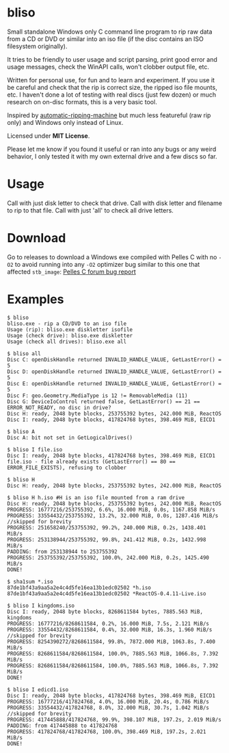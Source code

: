 # bliso

Small standalone Windows only C command line program to rip raw data from a CD
or DVD or similar into an iso file (if the disc contains an ISO filesystem originally).

It tries to be friendly to user usage and script parsing, print good error
and usage messages, check the WinAPI calls, won't clobber output file, etc.

Written for personal use, for fun and to learn and experiment. If you use it be
careful and check that the rip is correct size, the ripped iso file mounts, etc.
I haven't done a lot of testing with real discs (just few dozen) or much research
on on-disc formats, this is a very basic tool.

Inspired by
[automatic-ripping-machine](https://github.com/automatic-ripping-machine/automatic-ripping-machine)
but much less featureful (raw rip only) and Windows only instead of Linux.

Licensed under **MIT License**.

Please let me know if you found it useful or ran into any bugs or any weird
behavior, I only tested it with my own external drive and a few discs so far.


# Usage

Call with just disk letter to check that drive. Call with disk letter and
filename to rip to that file. Call with just 'all' to check all drive letters.


# Download

Go to releases to download a Windows exe compiled with Pelles C with no `-O2`
to avoid running into any `-O2` optimizer bug similar to this one that affected
`stb_image`: [Pelles C forum bug report](https://forum.pellesc.de/index.php?topic=7837.0)


# Examples

```
$ bliso
bliso.exe - rip a CD/DVD to an iso file
Usage (rip): bliso.exe diskletter isofile
Usage (check drive): bliso.exe diskletter
Usage (check all drives): bliso.exe all
```

```
$ bliso all
Disc C: openDiskHandle returned INVALID_HANDLE_VALUE, GetLastError() = 5
Disc D: openDiskHandle returned INVALID_HANDLE_VALUE, GetLastError() = 5
Disc E: openDiskHandle returned INVALID_HANDLE_VALUE, GetLastError() = 5
Disc F: geo.Geometry.MediaType is 12 != RemovableMedia (11)
Disc G: DeviceIoControl returned false, GetLastError() == 21 == ERROR_NOT_READY, no disc in drive?
Disc H: ready, 2048 byte blocks, 253755392 bytes, 242.000 MiB, ReactOS
Disc I: ready, 2048 byte blocks, 417824768 bytes, 398.469 MiB, EICD1
```

```
$ bliso A
Disc A: bit not set in GetLogicalDrives()
```

```
$ bliso I file.iso
Disc I: ready, 2048 byte blocks, 417824768 bytes, 398.469 MiB, EICD1
file.iso - file already exists (GetLastError() == 80 == ERROR_FILE_EXISTS), refusing to clobber
```

```
$ bliso H
Disc H: ready, 2048 byte blocks, 253755392 bytes, 242.000 MiB, ReactOS

$ bliso H h.iso #H is an iso file mounted from a ram drive
Disc H: ready, 2048 byte blocks, 253755392 bytes, 242.000 MiB, ReactOS
PROGRESS: 16777216/253755392, 6.6%, 16.000 MiB, 0.0s, 1167.858 MiB/s
PROGRESS: 33554432/253755392, 13.2%, 32.000 MiB, 0.0s, 1287.416 MiB/s
//skipped for brevity
PROGRESS: 251658240/253755392, 99.2%, 240.000 MiB, 0.2s, 1438.401 MiB/s
PROGRESS: 253138944/253755392, 99.8%, 241.412 MiB, 0.2s, 1432.998 MiB/s
PADDING: from 253138944 to 253755392
PROGRESS: 253755392/253755392, 100.0%, 242.000 MiB, 0.2s, 1425.490 MiB/s
DONE!

$ sha1sum *.iso
87de1bf43a9aa5a2e4c4d5fe16ea13b1edc02502 *h.iso
87de1bf43a9aa5a2e4c4d5fe16ea13b1edc02502 *ReactOS-0.4.11-Live.iso
```

```
$ bliso I kingdoms.iso
Disc I: ready, 2048 byte blocks, 8268611584 bytes, 7885.563 MiB, kingdoms
PROGRESS: 16777216/8268611584, 0.2%, 16.000 MiB, 7.5s, 2.121 MiB/s
PROGRESS: 33554432/8268611584, 0.4%, 32.000 MiB, 16.3s, 1.960 MiB/s
//skipped for brevity
PROGRESS: 8254390272/8268611584, 99.8%, 7872.000 MiB, 1063.8s, 7.400 MiB/s
PROGRESS: 8268611584/8268611584, 100.0%, 7885.563 MiB, 1066.8s, 7.392 MiB/s
PROGRESS: 8268611584/8268611584, 100.0%, 7885.563 MiB, 1066.8s, 7.392 MiB/s
DONE!
```

```
$ bliso I edicd1.iso
Disc I: ready, 2048 byte blocks, 417824768 bytes, 398.469 MiB, EICD1
PROGRESS: 16777216/417824768, 4.0%, 16.000 MiB, 20.4s, 0.786 MiB/s
PROGRESS: 33554432/417824768, 8.0%, 32.000 MiB, 30.7s, 1.042 MiB/s
//skipped for brevity
PROGRESS: 417445888/417824768, 99.9%, 398.107 MiB, 197.2s, 2.019 MiB/s
PADDING: from 417445888 to 417824768
PROGRESS: 417824768/417824768, 100.0%, 398.469 MiB, 197.2s, 2.021 MiB/s
DONE!
```
